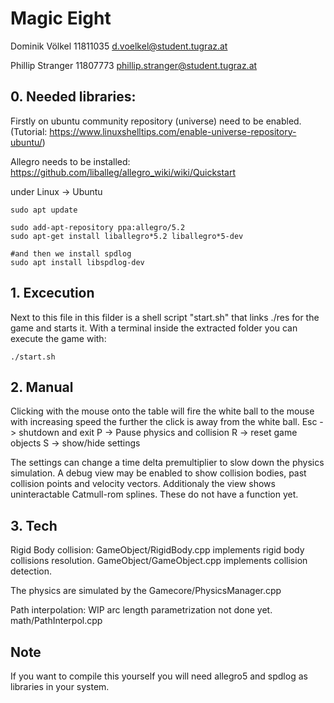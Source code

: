 
# Magic Eight


Dominik Völkel    11811035  d.voelkel@student.tugraz.at

Phillip Stranger  11807773  phillip.stranger@student.tugraz.at


## 0. Needed libraries:
Firstly on ubuntu community repository (universe) need to be enabled. (Tutorial: https://www.linuxshelltips.com/enable-universe-repository-ubuntu/)

Allegro needs to be installed:
https://github.com/liballeg/allegro_wiki/wiki/Quickstart

under Linux -> Ubuntu

```
sudo apt update

sudo add-apt-repository ppa:allegro/5.2
sudo apt-get install liballegro*5.2 liballegro*5-dev

#and then we install spdlog
sudo apt install libspdlog-dev

```




## 1. Excecution

Next to this file in this filder is a shell script "start.sh" that links ./res for the game and starts it.
With a terminal inside the extracted folder you can execute the game with:
```
./start.sh
```

## 2. Manual
Clicking with the mouse onto the table will fire the white ball to the mouse with increasing speed the further the click is away from the white ball.
Esc -> shutdown and exit
P -> Pause physics and collision
R -> reset game objects
S -> show/hide settings

The settings can change a time delta premultiplier to slow down the physics simulation.
A debug view may be enabled to show collision bodies, past collision points and velocity vectors.
Additionaly the view shows uninteractable Catmull-rom splines. These do not have a function yet.


## 3. Tech
Rigid Body collision:
GameObject/RigidBody.cpp implements rigid body collisions resolution.
GameObject/GameObject.cpp implements collision detection.

The physics are simulated by the Gamecore/PhysicsManager.cpp

Path interpolation:
WIP arc length parametrization not done yet.
math/PathInterpol.cpp

## Note
If you want to compile this yourself you will need 
allegro5 and spdlog as libraries in your system.